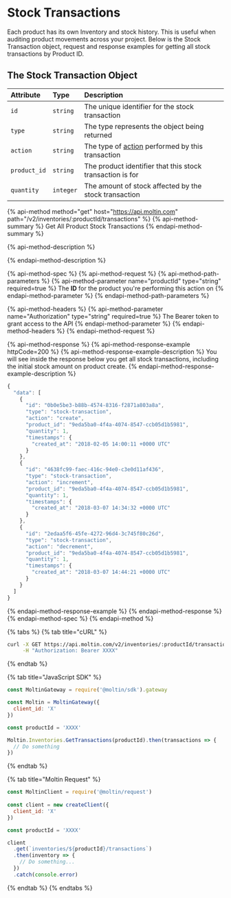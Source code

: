 # Stock Transactions

Each product has its own Inventory and stock history. This is useful when auditing product movements across your project. Below is the Stock Transaction object, request and response examples for getting all stock transactions by Product ID.

## The Stock Transaction Object

| **Attribute** | **Type** | **Description** |
| :--- | :--- | :--- |
| `id` | `string` | The unique identifier for the stock transaction |
| `type` | `string` | The type represents the object being returned |
| `action` | `string` | The type of [action](update-inventory.md#action-types) performed by this transaction |
| `product_id` | `string` | The product identifier that this stock transaction is for |
| `quantity` | `integer` | The amount of stock affected by the stock transaction |

{% api-method method="get" host="https://api.moltin.com" path="/v2/inventories/:productId/transactions" %}
{% api-method-summary %}
Get All Product Stock Transactions
{% endapi-method-summary %}

{% api-method-description %}

{% endapi-method-description %}

{% api-method-spec %}
{% api-method-request %}
{% api-method-path-parameters %}
{% api-method-parameter name="productId" type="string" required=true %}
The **ID** for the product you're performing this action on
{% endapi-method-parameter %}
{% endapi-method-path-parameters %}

{% api-method-headers %}
{% api-method-parameter name="Authorization" type="string" required=true %}
The Bearer token to grant access to the API
{% endapi-method-parameter %}
{% endapi-method-headers %}
{% endapi-method-request %}

{% api-method-response %}
{% api-method-response-example httpCode=200 %}
{% api-method-response-example-description %}
You will see inside the response below you get all stock transactions, including the initial stock amount on product create.
{% endapi-method-response-example-description %}

```javascript
{
  "data": [
    {
      "id": "0b0e5be3-b88b-4574-8316-f2871a803a8a",
      "type": "stock-transaction",
      "action": "create",
      "product_id": "9eda5ba0-4f4a-4074-8547-ccb05d1b5981",
      "quantity": 1,
      "timestamps": {
        "created_at": "2018-02-05 14:00:11 +0000 UTC"
      }
    },
    {
      "id": "4638fc99-faec-416c-94e0-c3e0d11af436",
      "type": "stock-transaction",
      "action": "increment",
      "product_id": "9eda5ba0-4f4a-4074-8547-ccb05d1b5981",
      "quantity": 1,
      "timestamps": {
        "created_at": "2018-03-07 14:34:32 +0000 UTC"
      }
    },
    {
      "id": "2edaa5f6-45fe-4272-96d4-3c745f80c26d",
      "type": "stock-transaction",
      "action": "decrement",
      "product_id": "9eda5ba0-4f4a-4074-8547-ccb05d1b5981",
      "quantity": 1,
      "timestamps": {
        "created_at": "2018-03-07 14:44:21 +0000 UTC"
      }
    }
  ]
}
```
{% endapi-method-response-example %}
{% endapi-method-response %}
{% endapi-method-spec %}
{% endapi-method %}

{% tabs %}
{% tab title="cURL" %}
```bash
curl -X GET https://api.moltin.com/v2/inventories/:productId/transactions \
     -H "Authorization: Bearer XXXX"
```
{% endtab %}

{% tab title="JavaScript SDK" %}
```javascript
const MoltinGateway = require('@moltin/sdk').gateway

const Moltin = MoltinGateway({
  client_id: 'X'
})

const productId = 'XXXX'

Moltin.Inventories.GetTransactions(productId).then(transactions => {
  // Do something
})
```
{% endtab %}

{% tab title="Moltin Request" %}
```javascript
const MoltinClient = require('@moltin/request')
​
const client = new createClient({
  client_id: 'X'
})

const productId = 'XXXX'​

client
  .get(`inventories/${productId}/transactions`)
  .then(inventory => {
    // Do something...
  })
  .catch(console.error)
```
{% endtab %}
{% endtabs %}



